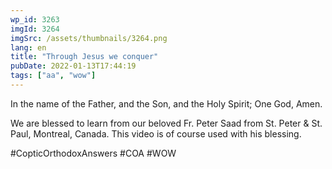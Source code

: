 ```yaml
---
wp_id: 3263
imgId: 3264
imgSrc: /assets/thumbnails/3264.png
lang: en
title: "Through Jesus we conquer"
pubDate: 2022-01-13T17:44:19
tags: ["aa", "wow"]
---
```

<!-- page: 6 -->

<p>In the name of the Father, and the Son, and the Holy Spirit; One God, Amen.</p>
<p>We are blessed to learn from our beloved Fr. Peter Saad from St. Peter &amp; St. Paul, Montreal, Canada. This video is of course used with his blessing.</p>
<p>#CopticOrthodoxAnswers​ #COA​ #WOW​</p>
